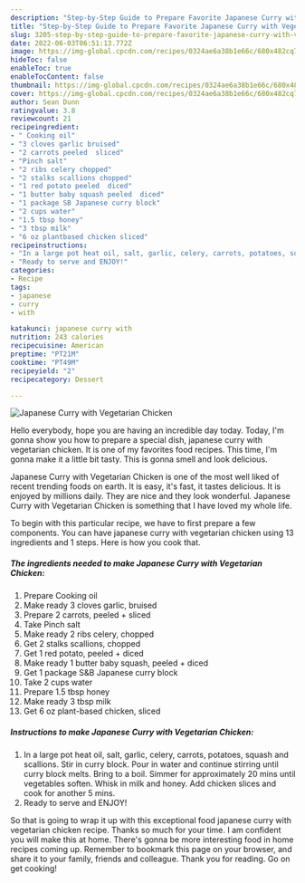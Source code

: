 ```yaml
---
description: "Step-by-Step Guide to Prepare Favorite Japanese Curry with Vegetarian Chicken"
title: "Step-by-Step Guide to Prepare Favorite Japanese Curry with Vegetarian Chicken"
slug: 3205-step-by-step-guide-to-prepare-favorite-japanese-curry-with-vegetarian-chicken
date: 2022-06-03T06:51:13.772Z
image: https://img-global.cpcdn.com/recipes/0324ae6a38b1e66c/680x482cq70/japanese-curry-with-vegetarian-chicken-recipe-main-photo.jpg
hideToc: false
enableToc: true
enableTocContent: false
thumbnail: https://img-global.cpcdn.com/recipes/0324ae6a38b1e66c/680x482cq70/japanese-curry-with-vegetarian-chicken-recipe-main-photo.jpg
cover: https://img-global.cpcdn.com/recipes/0324ae6a38b1e66c/680x482cq70/japanese-curry-with-vegetarian-chicken-recipe-main-photo.jpg
author: Sean Dunn
ratingvalue: 3.8
reviewcount: 21
recipeingredient:
- " Cooking oil"
- "3 cloves garlic bruised"
- "2 carrots peeled  sliced"
- "Pinch salt"
- "2 ribs celery chopped"
- "2 stalks scallions chopped"
- "1 red potato peeled  diced"
- "1 butter baby squash peeled  diced"
- "1 package SB Japanese curry block"
- "2 cups water"
- "1.5 tbsp honey"
- "3 tbsp milk"
- "6 oz plantbased chicken sliced"
recipeinstructions:
- "In a large pot heat oil, salt, garlic, celery, carrots, potatoes, squash and scallions. Stir in curry block. Pour in water and continue stirring until curry block melts. Bring to a boil. Simmer for approximately 20 mins until vegetables soften. Whisk in milk and honey. Add chicken slices and cook for another 5 mins."
- "Ready to serve and ENJOY!"
categories:
- Recipe
tags:
- japanese
- curry
- with

katakunci: japanese curry with 
nutrition: 243 calories
recipecuisine: American
preptime: "PT21M"
cooktime: "PT49M"
recipeyield: "2"
recipecategory: Dessert

---
```



![Japanese Curry with Vegetarian Chicken](https://img-global.cpcdn.com/recipes/0324ae6a38b1e66c/680x482cq70/japanese-curry-with-vegetarian-chicken-recipe-main-photo.jpg)

Hello everybody, hope you are having an incredible day today. Today, I'm gonna show you how to prepare a special dish, japanese curry with vegetarian chicken. It is one of my favorites food recipes. This time, I'm gonna make it a little bit tasty. This is gonna smell and look delicious.

Japanese Curry with Vegetarian Chicken is one of the most well liked of recent trending foods on earth. It is easy, it's fast, it tastes delicious. It is enjoyed by millions daily. They are nice and they look wonderful. Japanese Curry with Vegetarian Chicken is something that I have loved my whole life.




To begin with this particular recipe, we have to first prepare a few components. You can have japanese curry with vegetarian chicken using 13 ingredients and 1 steps. Here is how you cook that.

<!--inarticleads1-->

##### The ingredients needed to make Japanese Curry with Vegetarian Chicken:

1. Prepare  Cooking oil
1. Make ready 3 cloves garlic, bruised
1. Prepare 2 carrots, peeled + sliced
1. Take Pinch salt
1. Make ready 2 ribs celery, chopped
1. Get 2 stalks scallions, chopped
1. Get 1 red potato, peeled + diced
1. Make ready 1 butter baby squash, peeled + diced
1. Get 1 package S&B Japanese curry block
1. Take 2 cups water
1. Prepare 1.5 tbsp honey
1. Make ready 3 tbsp milk
1. Get 6 oz plant-based chicken, sliced




<!--inarticleads2-->

##### Instructions to make Japanese Curry with Vegetarian Chicken:

1. In a large pot heat oil, salt, garlic, celery, carrots, potatoes, squash and scallions. Stir in curry block. Pour in water and continue stirring until curry block melts. Bring to a boil. Simmer for approximately 20 mins until vegetables soften. Whisk in milk and honey. Add chicken slices and cook for another 5 mins.
1. Ready to serve and ENJOY!



So that is going to wrap it up with this exceptional food japanese curry with vegetarian chicken recipe. Thanks so much for your time. I am confident you will make this at home. There's gonna be more interesting food in home recipes coming up. Remember to bookmark this page on your browser, and share it to your family, friends and colleague. Thank you for reading. Go on get cooking!
